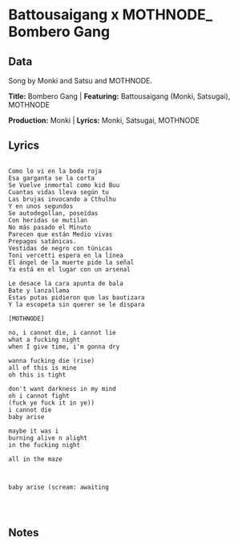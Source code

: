 # Battousaigang x MOTHNODE_ Bombero Gang

## Data

Song by Monki and Satsu and MOTHNODE.

**Title:** Bombero Gang | **Featuring:** Battousaigang (Monki, Satsugai), MOTHNODE

**Production:** Monki | **Lyrics:** Monki, Satsugai, MOTHNODE

## Lyrics

```

Como lo vi en la boda roja
Esa garganta se la corta
Se Vuelve inmortal como kid Buu
Cuantas vidas lleva según tu
Las brujas invocando a Cthulhu
Y en unos segundos
Se autodegollan, poseídas
Con heridas se mutilan
No más pasado el Minuto
Parecen que están Medio vivas
Prepagos satánicas. 
Vestidas de negro con túnicas
Toni vercetti espera en la línea
El ángel de la muerte pide la señal
Ya está en el lugar con un arsenal

Le desace la cara apunta de bala
Bate y lanzallama 
Estas putas pidieron que las bautizara
Y la escopeta sin querer se le dispara

[MOTHNODE]

no, i cannot die, i cannot lie
what a fucking night
when I give time, i'm gonna dry

wanna fucking die (rise)
all of this is mine
oh this is tight

don't want darkness in my mind
oh i cannot fight
(fuck ye fuck it in ye))
i cannot die
baby arise 

maybe it was i
burning alive n alight
in the fucking night

all in the maze



baby arise (scream: awaiting




```
## Notes

